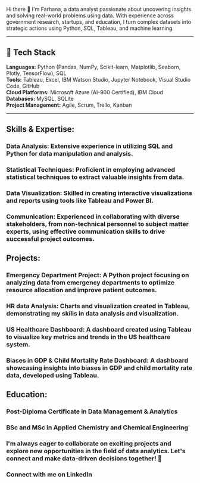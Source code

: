 Hi there 👋 I'm Farhana, a data analyst passionate about uncovering insights and solving real-world problems using data. With experience across government research, startups, and education, I turn complex datasets into strategic actions using Python, SQL, Tableau, and machine learning.

---

## 🔧 Tech Stack
**Languages:** Python (Pandas, NumPy, Scikit-learn, Matplotlib, Seaborn, Plotly, TensorFlow), SQL  
**Tools:** Tableau, Excel, IBM Watson Studio, Jupyter Notebook, Visual Studio Code, GitHub  
**Cloud Platforms:** Microsoft Azure (AI-900 Certified), IBM Cloud  
**Databases:** MySQL, SQLite  
**Project Management:** Agile, Scrum, Trello, Kanban

---

## Skills & Expertise:
### Data Analysis: Extensive experience in utilizing SQL and Python for data manipulation and analysis.
### Statistical Techniques: Proficient in employing advanced statistical techniques to extract valuable insights from data.
### Data Visualization: Skilled in creating interactive visualizations and reports using tools like Tableau and Power BI.
### Communication: Experienced in collaborating with diverse stakeholders, from non-technical personnel to subject matter experts, using effective communication skills to drive successful project outcomes.
## Projects:
### Emergency Department Project: A Python project focusing on analyzing data from emergency departments to optimize resource allocation and improve patient outcomes.
### HR data Analysis: Charts and visualization created in Tableau, demonstrating my skills in data analysis and visualization.
### US Healthcare Dashboard: A dashboard created using Tableau to visualize key metrics and trends in the US healthcare system.
### Biases in GDP & Child Mortality Rate Dashboard: A dashboard showcasing insights into biases in GDP and child mortality rate data, developed using Tableau.
## Education:
### Post-Diploma Certificate in Data Management & Analytics
### BSc and MSc in Applied Chemistry and Chemical Engineering
### I'm always eager to collaborate on exciting projects and explore new opportunities in the field of data analytics. Let's connect and make data-driven decisions together! 🚀

### Connect with me on LinkedIn

<!---
Farhanaislam1/Farhanaislam1 is a ✨ special ✨ repository because its `README.md` (this file) appears on your GitHub profile.
You can click the Preview link to take a look at your changes.
--->
